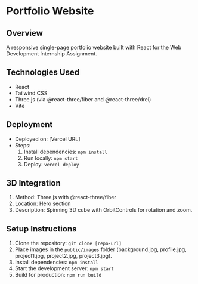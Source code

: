 # Portfolio Website

## Overview

A responsive single-page portfolio website built with React for the Web Development Internship Assignment.

## Technologies Used

- React
- Tailwind CSS
- Three.js (via @react-three/fiber and @react-three/drei)
- Vite

## Deployment

- Deployed on: \[Vercel URL\]
- Steps:
  1. Install dependencies: `npm install`
  2. Run locally: `npm start`
  3. Deploy: `vercel deploy`

## 3D Integration

1. Method: Three.js with @react-three/fiber
2. Location: Hero section
3. Description: Spinning 3D cube with OrbitControls for rotation and zoom.

## Setup Instructions

1. Clone the repository: `git clone [repo-url]`
2. Place images in the `public/images` folder (background.jpg, profile.jpg, project1.jpg, project2.jpg, project3.jpg).
3. Install dependencies: `npm install`
4. Start the development server: `npm start`
5. Build for production: `npm run build`